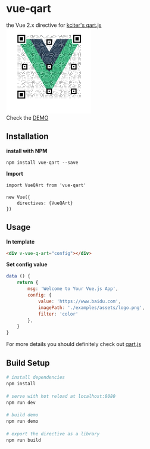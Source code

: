 # vue-qart

the Vue 2.x directive for [kciter's qart.js](https://github.com/kciter/qart.js)
<br>
<img src="demo/assets/qrcode.png"/>
<br>
Check the [DEMO](http://www.iamsuperman.cn/vue-qart/demo/)
## Installation
**install with NPM**
```
npm install vue-qart --save
```
**Import**
```$xslt
import VueQArt from 'vue-qart'

new Vue({
    directives: {VueQArt}
})
```
## Usage
**In template**
```html
<div v-vue-q-art="config"></div>
```
**Set config value**
```javascript
data () {
    return {
        msg: 'Welcome to Your Vue.js App',
        config: {
            value: 'https://www.baidu.com',
            imagePath: './examples/assets/logo.png',
            filter: 'color'
        },
    }
}
```

For more details you should definitely check out [qart.js](https://github.com/kciter/qart.js) 

## Build Setup
``` bash
# install dependencies
npm install

# serve with hot reload at localhost:8080
npm run dev

# build demo 
npm run demo

# export the directive as a library
npm run build
```
